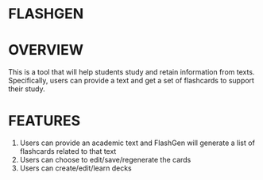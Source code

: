 # FLASHGEN

# OVERVIEW
This is a tool that will help students study and retain information from texts. Specifically, users can provide a text and get a set of flashcards to support their study.

# FEATURES
1. Users can provide an academic text and FlashGen will generate a list of flashcards related to that text
2. Users can choose to edit/save/regenerate the cards
3. Users can create/edit/learn decks
